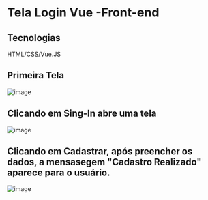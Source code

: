 # Tela Login Vue -Front-end

## Tecnologias

HTML/CSS/Vue.JS

## Primeira Tela
![image](https://github.com/Wilton-Monteiro/tarefaloginvue/assets/145207587/315c14f2-f878-4ffc-9b49-20280f3c8061)

## Clicando em Sing-In abre uma tela  
![image](https://github.com/Wilton-Monteiro/tarefaloginvue/assets/145207587/f64908a5-97b4-458d-96db-c940d9bf1bf9)

## Clicando em Cadastrar, após preencher os dados, a mensasegem "Cadastro Realizado" aparece para o usuário.
![image](https://github.com/Wilton-Monteiro/tarefaloginvue/assets/145207587/9e7d0630-8cf9-4d7c-a954-cc5da8d8f62b)


